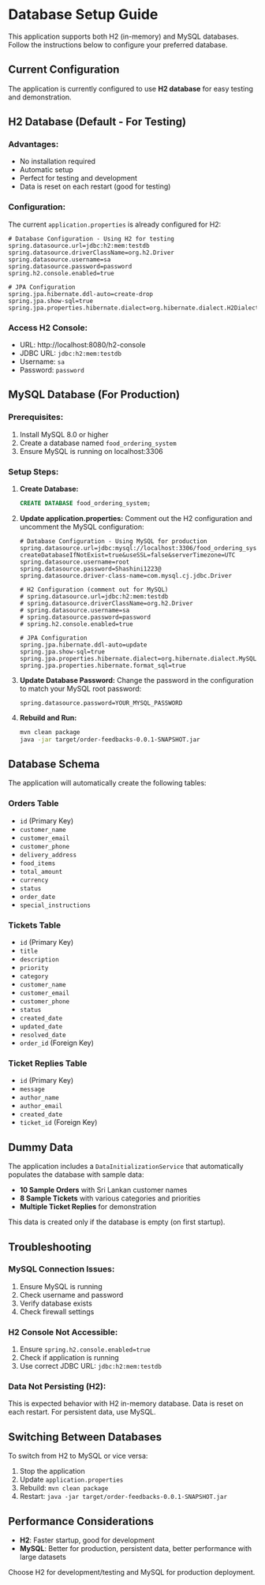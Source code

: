 # Database Setup Guide

This application supports both H2 (in-memory) and MySQL databases. Follow the instructions below to configure your preferred database.

## Current Configuration

The application is currently configured to use **H2 database** for easy testing and demonstration.

## H2 Database (Default - For Testing)

### Advantages:
- No installation required
- Automatic setup
- Perfect for testing and development
- Data is reset on each restart (good for testing)

### Configuration:
The current `application.properties` is already configured for H2:

```properties
# Database Configuration - Using H2 for testing
spring.datasource.url=jdbc:h2:mem:testdb
spring.datasource.driverClassName=org.h2.Driver
spring.datasource.username=sa
spring.datasource.password=password
spring.h2.console.enabled=true

# JPA Configuration
spring.jpa.hibernate.ddl-auto=create-drop
spring.jpa.show-sql=true
spring.jpa.properties.hibernate.dialect=org.hibernate.dialect.H2Dialect
```

### Access H2 Console:
- URL: http://localhost:8080/h2-console
- JDBC URL: `jdbc:h2:mem:testdb`
- Username: `sa`
- Password: `password`

## MySQL Database (For Production)

### Prerequisites:
1. Install MySQL 8.0 or higher
2. Create a database named `food_ordering_system`
3. Ensure MySQL is running on localhost:3306

### Setup Steps:

1. **Create Database:**
   ```sql
   CREATE DATABASE food_ordering_system;
   ```

2. **Update application.properties:**
   Comment out the H2 configuration and uncomment the MySQL configuration:

   ```properties
   # Database Configuration - Using MySQL for production
   spring.datasource.url=jdbc:mysql://localhost:3306/food_ordering_system?createDatabaseIfNotExist=true&useSSL=false&serverTimezone=UTC
   spring.datasource.username=root
   spring.datasource.password=Shashini1223@
   spring.datasource.driver-class-name=com.mysql.cj.jdbc.Driver

   # H2 Configuration (comment out for MySQL)
   # spring.datasource.url=jdbc:h2:mem:testdb
   # spring.datasource.driverClassName=org.h2.Driver
   # spring.datasource.username=sa
   # spring.datasource.password=password
   # spring.h2.console.enabled=true

   # JPA Configuration
   spring.jpa.hibernate.ddl-auto=update
   spring.jpa.show-sql=true
   spring.jpa.properties.hibernate.dialect=org.hibernate.dialect.MySQLDialect
   spring.jpa.properties.hibernate.format_sql=true
   ```

3. **Update Database Password:**
   Change the password in the configuration to match your MySQL root password:
   ```properties
   spring.datasource.password=YOUR_MYSQL_PASSWORD
   ```

4. **Rebuild and Run:**
   ```bash
   mvn clean package
   java -jar target/order-feedbacks-0.0.1-SNAPSHOT.jar
   ```

## Database Schema

The application will automatically create the following tables:

### Orders Table
- `id` (Primary Key)
- `customer_name`
- `customer_email`
- `customer_phone`
- `delivery_address`
- `food_items`
- `total_amount`
- `currency`
- `status`
- `order_date`
- `special_instructions`

### Tickets Table
- `id` (Primary Key)
- `title`
- `description`
- `priority`
- `category`
- `customer_name`
- `customer_email`
- `customer_phone`
- `status`
- `created_date`
- `updated_date`
- `resolved_date`
- `order_id` (Foreign Key)

### Ticket Replies Table
- `id` (Primary Key)
- `message`
- `author_name`
- `author_email`
- `created_date`
- `ticket_id` (Foreign Key)

## Dummy Data

The application includes a `DataInitializationService` that automatically populates the database with sample data:

- **10 Sample Orders** with Sri Lankan customer names
- **8 Sample Tickets** with various categories and priorities
- **Multiple Ticket Replies** for demonstration

This data is created only if the database is empty (on first startup).

## Troubleshooting

### MySQL Connection Issues:
1. Ensure MySQL is running
2. Check username and password
3. Verify database exists
4. Check firewall settings

### H2 Console Not Accessible:
1. Ensure `spring.h2.console.enabled=true`
2. Check if application is running
3. Use correct JDBC URL: `jdbc:h2:mem:testdb`

### Data Not Persisting (H2):
This is expected behavior with H2 in-memory database. Data is reset on each restart. For persistent data, use MySQL.

## Switching Between Databases

To switch from H2 to MySQL or vice versa:

1. Stop the application
2. Update `application.properties` 
3. Rebuild: `mvn clean package`
4. Restart: `java -jar target/order-feedbacks-0.0.1-SNAPSHOT.jar`

## Performance Considerations

- **H2**: Faster startup, good for development
- **MySQL**: Better for production, persistent data, better performance with large datasets

Choose H2 for development/testing and MySQL for production deployment.
